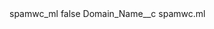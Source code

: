<?xml version="1.0" encoding="UTF-8"?>
<CustomMetadata xmlns="http://soap.sforce.com/2006/04/metadata" xmlns:xsi="http://www.w3.org/2001/XMLSchema-instance" xmlns:xsd="http://www.w3.org/2001/XMLSchema">
    <label>spamwc_ml</label>
    <protected>false</protected>
    <values>
        <field>Domain_Name__c</field>
        <value xsi:type="xsd:string">spamwc.ml</value>
    </values>
</CustomMetadata>
